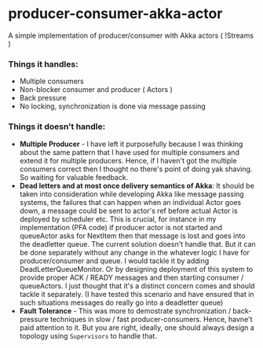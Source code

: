 # producer-consumer-akka-actor
A simple implementation of producer/consumer with Akka actors ( !Streams ) 

### Things it handles:
* Multiple consumers
* Non-blocker consumer and producer ( Actors )
* Back pressure
* No locking, synchronization is done via message passing

### Things it doesn't handle:
* **Multiple Producer** - I have left it purposefully because I was thinking about the same pattern that I have used for multiple consumers and extend it for multiple producers. Hence, if I haven't got the multiple consumers correct then I thought no there's point of doing yak shaving. So waiting for valuable feedback.
* **Dead letters and at most once delivery semantics of Akka**: It should be taken into consideration while developing Akka like message passing systems, the failures that can happen when an individual Actor goes down, a message could be sent to actor's ref before actual Actor is deployed by scheduler etc. This is crucial, for instance in my implementation (PFA code) if producer actor is not started and queueActor asks for NextItem then that message is lost and goes into the deadletter queue. The current solution doesn't handle that. But it can be done separately without any change in the whatever logic I have for producer/consumer and queue. I would tackle it by adding DeadLetterQueueMonitor. Or by designing deployment of this system to provide proper ACK / READY messages and then starting consumer / queueActors. I just thought that it's a distinct concern comes and should tackle it separately. 
(I have tested this scenario and have ensured that in such situations messages do really go into a deadletter queue)
* **Fault Tolerance** - This was more to demostrate synchronization / back-pressure techniques in slow / fast producer-consumers. Hence, havne't paid attention to it. But you are right, ideally, one should always design a topology using `Supervisors` to handle that.

